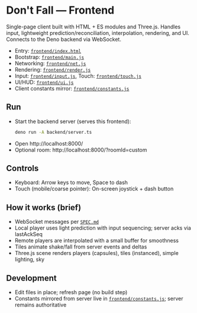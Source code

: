 # Don't Fall — Frontend

Single-page client built with HTML + ES modules and Three.js. Handles input, lightweight prediction/reconciliation, interpolation, rendering, and UI. Connects to the Deno backend via WebSocket.

- Entry: [`frontend/index.html`](index.html)
- Bootstrap: [`frontend/main.js`](main.js)
- Networking: [`frontend/net.js`](net.js)
- Rendering: [`frontend/render.js`](render.js)
- Input: [`frontend/input.js`](input.js), Touch: [`frontend/touch.js`](touch.js)
- UI/HUD: [`frontend/ui.js`](ui.js)
- Client constants mirror: [`frontend/constants.js`](constants.js)

## Run

- Start the backend server (serves this frontend):
  ```sh
  deno run -A backend/server.ts
  ```
- Open http://localhost:8000/
- Optional room: http://localhost:8000/?roomId=custom

## Controls

- Keyboard: Arrow keys to move, Space to dash
- Touch (mobile/coarse pointer): On-screen joystick + dash button

## How it works (brief)

- WebSocket messages per [`SPEC.md`](../SPEC.md)
- Local player uses light prediction with input sequencing; server acks via lastAckSeq
- Remote players are interpolated with a small buffer for smoothness
- Tiles animate shake/fall from server events and deltas
- Three.js scene renders players (capsules), tiles (instanced), simple lighting, sky

## Development

- Edit files in place; refresh page (no build step)
- Constants mirrored from server live in [`frontend/constants.js`](constants.js); server remains authoritative